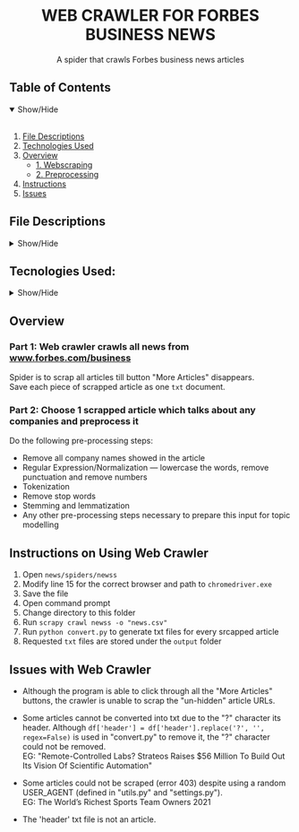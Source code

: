 <h1 align='center'>WEB CRAWLER FOR FORBES BUSINESS NEWS</h1>

<p align="center">
A spider that crawls Forbes business news articles
</p>

## Table of Contents
<details open>
<summary>Show/Hide</summary>
<br>

1. [ File Descriptions ](#File_Description)
2. [ Technologies Used ](#Technologies_Used)    
3. [ Overview ](#Overview)
   * [ 1. Webscraping ](#Webscraping)
   * [ 2. Preprocessing ](#Preprocessing) 
4. [ Instructions ](#Instructions)
5. [ Issues ](#Issues)
</details>

## File Descriptions
<details>
<a name="File_Description"></a>
<summary>Show/Hide</summary>
<br>
  
* [`news/spiders`](https://github.com/Gamers-Blended/NLP-Webcrawler/tree/main/news/spiders):
    * `settings.py`: settings for web crawler
    * `utils.py`: list of user agents
    * [`news/spiders`](https://github.com/Gamers-Blended/NLP-Webcrawler/tree/main/news/spiders):
      * `newss.py`: scoure code for web crawler
* [`output`](https://github.com/Gamers-Blended/NLP-Webcrawler/tree/main/output):
    * output txt files go here
* `convert.py`: takes CSV file of scrapped data, remove special characters and generate txt files into `output` folder
* [`Notebook_for_Task_2.ipynb`](https://github.com/Gamers-Blended/NLP-Webcrawler/blob/main/Notebook_for_Task_2.ipynb): notebook that preprocesses a txt file for topic modelling
</details>

## Tecnologies Used:
<details>
<a name="Technologies_Used"></a>
<summary>Show/Hide</summary>
<br>
    
* <strong>Python</strong>
* <strong>NLTK</strong>
* <strong>Scrapy</strong>
</details>
  
<a name="Overview"></a>
## Overview

<a name="Webscraping"></a>
### Part 1: Web crawler crawls all news from www.forbes.com/business
Spider is to scrap all articles till button "More Articles" disappears.
<br>
Save each piece of scrapped article as one `txt` document.

<a name="Preprocessing"></a>
### Part 2: Choose 1 scrapped article which talks about any companies and preprocess it
Do the following pre-processing steps:
- Remove all company names showed in the article
- Regular Expression/Normalization — lowercase the words, remove punctuation and remove numbers
- Tokenization
- Remove stop words 
- Stemming and lemmatization
- Any other pre-processing steps necessary to prepare this input for topic modelling

<a name="Instructions"></a>
## Instructions on Using Web Crawler
1. Open `news/spiders/newss`
2. Modify line 15 for the correct browser and path to `chromedriver.exe`
3. Save the file
4. Open command prompt
5. Change directory to this folder
6. Run `scrapy crawl newss -o "news.csv"`
7. Run `python convert.py` to generate txt files for every srcapped article
8. Requested `txt` files are stored under the `output` folder

<a name="Issues"></a>
## Issues with Web Crawler
- Although the program is able to click through all the "More Articles" buttons,  the crawler is unable to scrap the "un-hidden" article URLs.

- Some articles cannot be converted into txt due to the "?" character its header.
Although `df['header'] = df['header'].replace('?', '', regex=False)` is used in "convert.py"
to remove it, the "?" character could not be removed.  
EG: "Remote-Controlled Labs? Strateos Raises $56 Million To Build Out Its Vision Of Scientific Automation"

- Some articles could not be scraped (error 403) despite using a random USER_AGENT (defined in "utils.py" and "settings.py").  
EG: The World’s Richest Sports Team Owners 2021

- The 'header' txt file is not an article.
